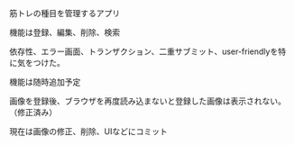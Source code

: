 筋トレの種目を管理するアプリ

機能は登録、編集、削除、検索

依存性、エラー画面、トランザクション、二重サブミット、user-friendlyを特に気をつけた。

機能は随時追加予定

画像を登録後、ブラウザを再度読み込まないと登録した画像は表示されない。（修正済み）

現在は画像の修正、削除、UIなどにコミット
